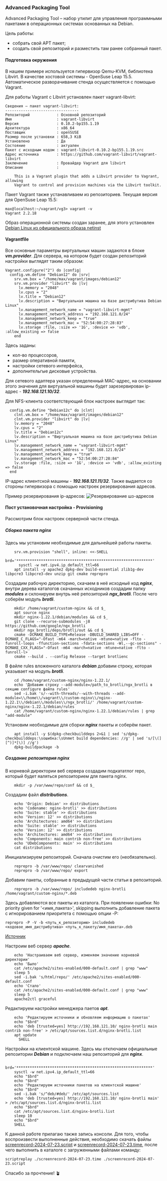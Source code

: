 ### Advanced Packaging Tool
Advanced Packaging Tool – набор утилит для управления программными пакетами в операционных системах основанных на Debian.

Цель работы:
  - собрать свой APT пакет;
  - cоздать свой репозиторий и разместить там ранее собранный пакет.

#### Подготовка окружения
В нашем примере используется гипервизор Qemu-KVM, библиотека Libvirt. В качестве хостовой системы - OpenSuse Leap 15.5. Автоматическое разворачивание стенда осуществляется с помощью Vagrant.

Для работы Vagrant с Libvirt установлен пакет vagrant-libvirt:
```
Сведения — пакет vagrant-libvirt:
---------------------------------
Репозиторий            : Основной репозиторий
Имя                    : vagrant-libvirt
Версия                 : 0.10.2-bp155.1.19
Архитектура            : x86_64
Поставщик              : openSUSE
Размер после установки : 658,3 KiB
Установлено            : Да
Состояние              : актуален
Пакет с исходным кодом : vagrant-libvirt-0.10.2-bp155.1.19.src
Адрес источника        : https://github.com/vagrant-libvirt/vagrant-libvirt
Заключение             : Провайдер Vagrant для libvirt
Описание               : 

    This is a Vagrant plugin that adds a Libvirt provider to Vagrant, allowing
    Vagrant to control and provision machines via the Libvirt toolkit.
```
Пакет Vagrant также устанавливаем из репозиториев. Текущая версия для OpenSuse Leap 15.5:
```
max@localhost:~/vagrant/vg3> vagrant -v
Vagrant 2.2.18
```
Образ операционной системы создан заранее, для этого установлен [Debian Linux из официального образа netinst](https://www.debian.org/distrib/netinst)

#### Vagrantfile
Все основные параметры виртуальных машин задаются в блоке ***vm.provider***. Для сервера, на котором будет создан репозиторий настройки выглядят таким образом:
```
Vagrant.configure("2") do |config|
  config.vm.define "Debian12" do |srv|
    srv.vm.box = "/home/max/vagrant/images/debian12"
    srv.vm.provider "libvirt" do |lv|
      lv.memory = "2048"
      lv.cpus = "2"
      lv.title = "Debian12"
      lv.description = "Виртуальная машина на базе дистрибутива Debian Linux"
      lv.management_network_name = "vagrant-libvirt-mgmt"
      lv.management_network_address = "192.168.121.0/24"
      lv.management_network_keep = "true"
      lv.management_network_mac = "52:54:00:27:28:83"
      lv.storage :file, :size => '1G', :device => 'vdb', :allow_existing => false
    end
```
Здесь заданы:
  - кол-во процессоров,
  - размер оперативной памяти,
  - настройки сетевого интерфейса,
  - дополнительгые дисковые устройства.

Для сетевого адаптера указан определенный MAC-адрес, на основании этого значения для виртуальной машины будет зарезервирован ip-адрес - ***192.168.121.10/32***.

Для NFS-клиента соответствующий блок настроек выглядит так:
```
  config.vm.define "Debian12c" do |clnt|
    clnt.vm.box = "/home/max/vagrant/images/debian12"
    clnt.vm.provider "libvirt" do |lv|
    lv.memory = "2048"
    lv.cpus = "2"
    lv.title = "Debian12c"
    lv.description = "Виртуальная машина на базе дистрибутива Debian Linux"
    lv.management_network_name = "vagrant-libvirt-mgmt"
    lv.management_network_address = "192.168.121.0/24"
    lv.management_network_keep = "true"
    lv.management_network_mac = "52:54:00:27:28:84"
    lv.storage :file, :size => '1G', :device => 'vdb', :allow_existing => false
  end
```
IP-адрес клиентской машины - ***192.168.121.11/32***. Также выдается со стороны гипервизора с помощью настроек резервирования адресов.

Пример резервирования ip-адресов:
![Резервирование шз-адресов](mac.png)

#### Пост установочная настройка - Provisioning

Рассмотрим блок настроек серверной части стенда.

##### Сборка пакета nginx

Здесь мы установим необходимые для дальнейшей работы пакеты.

```
    srv.vm.provision "shell", inline: <<-SHELL
      brd='*************************************************************'
      sysctl -w net.ipv4.ip_default_ttl=66
    apt install -y apache2 dpkg-dev build-essential zlib1g-dev libpcre3 libpcre3-dev unzip git cmake reprepro
```
Создадим рабочую директорию, скачаем в неё исходныё код ***nginx***, внутри дерева каталогов скачанных исходников создадим папку ***modules*** и склонируем внутрь неё репозиторий ***ngx_brotli***. После чего соберём модуль ***brotli***. 

```
    mkdir /home/vagrant/custom-nginx && cd $_
    apt source nginx
    mkdir nginx-1.22.1/debian/modules && cd $_
    git clone --recurse-submodules -j8 https://github.com/google/ngx_brotli
    mkdir ngx_brotli/deps/brotli/out && cd $_
    cmake -DCMAKE_BUILD_TYPE=Release -DBUILD_SHARED_LIBS=OFF -DCMAKE_C_FLAGS="-Ofast -m64 -march=native -mtune=native -flto -funroll-loops -ffunction-sections -fdata-sections -Wl,--gc-sections" -DCMAKE_CXX_FLAGS="-Ofast -m64 -march=native -mtune=native -flto -funroll-l>
    cmake --build . --config Release --target brotlienc
```
В файле rules вложенного каталога ***debian*** добавим строку, которая указывает на модуль ***brotli***.

```
    cd /home/vagrant/custom-nginx/nginx-1.22.1/
    echo 'Добавим строку --add-module=/path_to_brotli/ngx_brotli в секцию configure файла rules'
    sed -i.bak 's/--with-threads/--with-threads --add-module=\\/home\\/vagrant\\/custom-nginx\\/nginx-1.22.1\\/debian\\/modules\\/ngx_brotli/' /home/vagrant/custom-nginx/nginx-1.22.1/debian/rules
    cat /home/vagrant/custom-nginx/nginx-1.22.1/debian/rules | grep "add-module"
```
Установим необходимые для сборки ***nginx*** пакеты и соберём пакет.

```
    apt install -y $(dpkg-checkbuilddeps 2>&1 | sed 's/dpkg-checkbuilddeps:\sошибка:\sUnmet build dependencies: //g' | sed 's/[\(][^)]*[\)] //g')
    dpkg-buildpackage -b
```

##### Создание репозитория nginx

В корневой директории веб сервера создадим подкататлог repo, который будет яаляться репозиторием для пакета nginx.
```
    mkdir -p /var/www/repo/conf && cd $_
```
Создадим файл ***distributions***.
```
    echo 'Origin: Debian' >> distributions
    echo 'Codename: nginx-brotli' >> distributions
    echo 'Suite: stable' >> distributions
    echo 'Version: 12' >> distributions
    echo 'Architectures: amd64' >> distributions
    echo 'Suite: stable' >> distributions
    echo 'Version: 12' >> distributions
    echo 'Architectures: amd64' >> distributions
    echo 'Components: main contrib non-free' >> distributions
    echo 'UDebComponents: main' >> distributions
    cat distributions
```
Инициализируем репозиторий. Сначала очистим его (необязательно).
```
    reprepro -b /var/www/repo/ clearvanished
    reprepro -b /var/www/repo/ export
```
Добавим пакеты, собранные в предыдущей части статьи в репозиторий.
```
    reprepro -b /var/www/repo/ includedeb nginx-brotli /home/vagrant/custom-nginx/*.deb
```
Здесь добавляются все пакеты из каталога. При появлении ошибки: No priority given for '<имя_пакета>', skipping выполнить добавление пакета с игнорированием приоритета с помощью опции -P:
```
reprepro -P -V -b <путь_к_репозиторию> includedeb <кодовое_имя_дистрибутива> <путь_к_пакету/имя_пакета>.deb
```
[Источник](https://wiki.astralinux.ru/pages/viewpage.action?pageId=3277393)

Настроим веб сервер ***apache***.
```
    echo 'Настраиваем веб сервер, изменяем значение корневой директории'
    echo 'Было'
    cat /etc/apache2/sites-enabled/000-default.conf | grep "www"
    sleep 5
    sed -i.bak 's/html/repo/' /etc/apache2/sites-enabled/000-default.conf
    echo 'Стало'
    cat /etc/apache2/sites-enabled/000-default.conf | grep "www"
    sleep 5
    apache2ctl graceful
```
Редактируем настройки менеджера паетов ***apt***.
```
    echo 'Редактируем источники и обновляем информацию о пакетах'
    echo "$brd"
    echo 'deb [trusted=yes] http://192.168.121.10/ nginx-brotli main contrib non-free' > /etc/apt/sources.list.d/nginx-brotli.list
    apt update
      SHELL
```

Настройки на клиентской машине. Здесь мы отключаем официальные репозитории ***Debian*** и подключаем наш репозиторий для ***nginx***.

```
    brd='*************************************************************'
    sysctl -w net.ipv4.ip_default_ttl=66
    echo "$brd"
    echo "$brd"
    echo 'Редактируем источники пакетов на клиентской машине'
    echo "$brd"
    sed -i.bak 's/^deb/#deb/' /etc/apt/sources.list
    echo 'deb [trusted=yes] http://192.168.121.10/ nginx-brotli main' > /etc/apt/sources.list.d/nginx-brotli.list
    echo "$brd"
    cat /etc/apt/sources.list.d/nginx-brotli.list
    sleep 10
    echo "$brd"
    SHELL
```

К данной работе прилагаю также запись консоли. Для того, чтобы воспроизвести выполненные действия,
необходимо скачать файлы [screenrecord-2024-07-23.script](screenrecord-2024-07-23.script) и [screenrecord-2024-07-23.time](screenrecord-2024-07-23.time),
после чего выполнить в каталоге с загруженными файлами команду:
```
scriptreplay ./screenrecord-2024-07-23.time ./screenrecord-2024-07-23.script
```
Спасибо за прочтение! :potted_plant:
